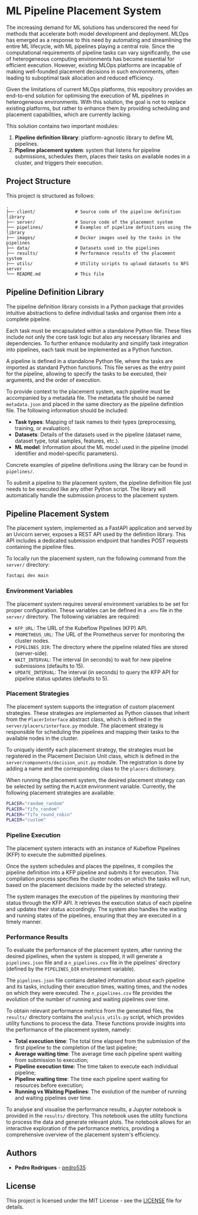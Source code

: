 # ML Pipeline Placement System
The increasing demand for ML solutions has underscored the need for methods that accelerate both model development and deployment. MLOps has emerged as a response to this need by automating and streamlining the entire ML lifecycle, with ML pipelines playing a central role. Since the computational requirements of pipeline tasks can vary significantly, the use of heterogeneous computing environments has become essential for efficient execution. However, existing MLOps platforms are incapable of making well-founded placement decisions in such environments, often leading to suboptimal task allocation and reduced efficiency.

Given the limitations of current MLOps platforms, this repository provides an end-to-end solution for optimising the execution of ML pipelines in heterogeneous environments. With this solution, the goal is not to replace existing platforms, but rather to enhance them by providing scheduling and placement capabilities, which are currently lacking.

This solution contains two important modules:
1. **Pipeline definition library**: platform-agnostic library to define ML pipelines.
2. **Pipeline placement system**: system that listens for pipeline submissions, schedules them, places their tasks on available nodes in a cluster, and triggers their execution.

## Project Structure
This project is structured as follows:

```
.
├── client/               # Source code of the pipeline definition library
├── server/               # Source code of the placement system
├── pipelines/            # Examples of pipeline definitions using the library
├── images/               # Docker images used by the tasks in the pipelines
├── data/                 # Datasets used in the pipelines
├── results/              # Performance results of the placement system
├── utils/                # Utility scripts to upload datasets to NFS server
└── README.md             # This file
```

## Pipeline Definition Library
The pipeline definition library consists in a Python package that provides intuitive abstractions to define individual tasks and organise them into a complete pipeline.

Each task must be encapsulated within a standalone Python file. These files include not only the core task logic but also any necessary libraries and dependencies. To further enhance modularity and simplify task integration into pipelines, each task must be implemented as a Python function.

A pipeline is defined in a standalone Python file, where the tasks are imported as standard Python functions. This file serves as the entry point for the pipeline, allowing to specify the tasks to be executed, their arguments, and the order of execution.

To provide context to the placement system, each pipeline must be accompanied by a metadata file. The metadata file should be named `metadata.json` and placed in the same directory as the pipeline definition file. The following information should be included:

- **Task types**: Mapping of task names to their types (preprocessing, training, or evaluation).
- **Datasets**: Details of the datasets used in the pipeline (dataset name, dataset type, total samples, features, etc.).
- **ML model**: Information about the ML model used in the pipeline (model identifier and model-specific parameters).

Concrete examples of pipeline definitions using the library can be found in `pipelines/`.

To submit a pipeline to the placement system, the pipeline definition file just needs to be executed like any other Python script. The library will automatically handle the submission process to the placement system.


## Pipeline Placement System
The placement system, implemented as a FastAPI application and served by an Uvicorn server, exposes a REST API used by the definition library. This API includes a dedicated submission endpoint that handles POST requests containing the pipeline files.

To locally run the placement system, run the following command from the `server/` directory:

```bash
fastapi dev main
```

### Environment Variables
The placement system requires several environment variables to be set for proper configuration. These variables can be defined in a `.env` file in the `server/` directory. The following variables are required:

- `KFP_URL`: The URL of the Kubeflow Pipelines (KFP) API.
- `PROMETHEUS_URL`: The URL of the Prometheus server for monitoring the cluster nodes.
- `PIPELINES_DIR`: The directory where the pipeline related files are stored (server-side).
- `WAIT_INTERVAL`: The interval (in seconds) to wait for new pipeline submissions (defaults to 15).
- `UPDATE_INTERVAL`: The interval (in seconds) to query the KFP API for pipeline status updates (defaults to 5).

### Placement Strategies
The placement system supports the integration of custom placement strategies. These strategies are implemented as Python classes that inherit from the `PlacerInterface` abstract class, which is defined in the `server/placers/interface.py` module. The placement strategy is responsible for scheduling the pipelines and mapping their tasks to the available nodes in the cluster.

To uniquely identify each placement strategy, the strategies must be registered in the Placement Decision Unit class, which is defined in the `server/components/decision_unit.py` module. The registration is done by adding a name and the corresponding class to the `placers` dictionary.

When running the placement system, the desired placement strategy can be selected by setting the `PLACER` environment variable. Currently, the following placement strategies are available:

```bash
PLACER="random_random"
PLACER="fifo_random"
PLACER="fifo_round_robin"
PLACER="custom"
```

### Pipeline Execution
The placement system interacts with an instance of Kubeflow Pipelines (KFP) to execute the submitted pipelines. 

Once the system schedules and places the pipelines, it compiles the pipeline definition into a KFP pipeline and submits it for execution. This compilation process specifies the cluster nodes on which the tasks will run, based on the placement decisions made by the selected strategy.

The system manages the execution of the pipelines by monitoring their status through the KFP API. It retrieves the execution status of each pipeline and updates their status accordingly. The system also handles the waiting and running states of the pipelines, ensuring that they are executed in a timely manner.

### Performance Results
To evaluate the performance of the placement system, after running the desired pipelines, when the system is stopped, it will generate a `pipelines.json` file and a `n_pipelines.csv` file in the pipelines' directory (defined by the `PIPELINES_DIR` environment variable).

The `pipelines.json` file contains detailed information about each pipeline and its tasks, including their execution times, waiting times, and the nodes on which they were executed. The `n_pipelines.csv` file provides the evolution of the number of running and waiting pipelines over time.

To obtain relevant performance metrics from the generated files, the `results/` directory contains the `analysis_utils.py` script, which provides utility functions to process the data. These functions provide insights into the performance of the placement system, namely:

- **Total execution time**: The total time elapsed from the submission of the first pipeline to the completion of the last pipeline;
- **Average waiting time**: The average time each pipeline spent waiting from submission to execution;
- **Pipeline execution time**: The time taken to execute each individual pipeline;
- **Pipeline waiting time**: The time each pipeline spent waiting for resources before execution;
- **Running vs Waiting Pipelines**: The evolution of the number of running and waiting pipelines over time.

To analyse and visualise the performance results, a Jupyter notebook is provided in the `results/` directory. This notebook uses the utility functions to process the data and generate relevant plots. The notebook allows for an interactive exploration of the performance metrics, providing a comprehensive overview of the placement system's efficiency.

## Authors
- **Pedro Rodrigues** - [pedro535](https://github.com/pedro535)

## License
This project is licensed under the MIT License - see the [LICENSE](LICENSE) file for details.

